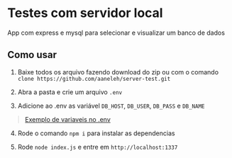 # Testes com servidor local 

App com express e mysql para selecionar e visualizar um banco de dados

## Como usar

1. Baixe todos os arquivo fazendo download do zip ou com o comando `clone https://github.com/aaneleh/server-test.git`

2. Abra a pasta e crie um arquivo `.env`

3. Adicione ao .env as variável `DB_HOST`, `DB_USER`, `DB_PASS` e `DB_NAME`
<blockquote class="imgur-embed-pub" lang="en" data-id="a/PxhxNUe" data-context="false" ><a href="//imgur.com/a/PxhxNUe">Exemplo de variaveis no .env</a></blockquote><script async src="//s.imgur.com/min/embed.js" charset="utf-8"></script>


4. Rode o comando `npm i` para instalar as dependencias 

5. Rode `node index.js` e entre em `http://localhost:1337`
